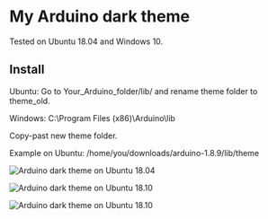 # My Arduino dark theme

Tested on Ubuntu 18.04 and Windows 10.

## Install

Ubuntu:
Go to Your_Arduino_folder/lib/ and rename theme folder to theme_old.

Windows: 
C:\Program Files (x86)\Arduino\lib

Copy-past new theme folder.

Example on Ubuntu: /home/you/downloads/arduino-1.8.9/lib/theme

![Arduino dark theme on Ubuntu 18.04](https://github.com/taunoe/arduino-dark-theme/blob/master/screenshots/arduino%20dark%20theme%20on%20ubuntu%2018.04.png)

![Arduino dark theme on Ubuntu 18.10](https://github.com/taunoe/arduino-dark-theme/blob/master/screenshots/arduino_dark_theme_on_ubuntu_18.10.png)

![Arduino dark theme on Ubuntu 18.10](https://github.com/taunoe/arduino-dark-theme/blob/master/screenshots/arduino_dark_theme_on_windows_10.PNG)
